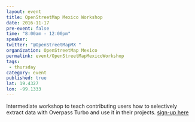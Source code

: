 ```yaml
---
layout: event
title: OpenStreetMap Mexico Workshop
date: 2016-11-17
pre-event: false
time: "8:00am - 12:00pm"
speaker: 
twitter: "@OpenStreetMapMX "
organization: OpenStreetMap Mexico
permalink: event/OpenStreetMapMexicoWorkshop
tags: 
 - thursday
category: event
published: true
lat: 19.4327
lon: -99.1333
---
```


Intermediate workshop to teach contributing users how to selectively extract data with Overpass Turbo and use it in their projects. 
[sign-up here](https://www.facebook.com/events/1807445712803662/)
